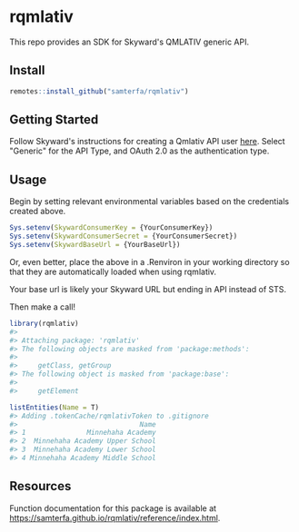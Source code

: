 # rqmlativ
This repo provides an SDK for Skyward's QMLATIV generic API.

## Install

```r
remotes::install_github("samterfa/rqmlativ")
```

## Getting Started

Follow Skyward's instructions for creating a Qmlativ API user [here](https://help.skyward.com/Documentation/000006Administrative_Access_-_System_Administration/000002API/000002Creating_API_User_Access_Records). Select "Generic" for the API Type, and OAuth 2.0 as the authentication type.

## Usage

Begin by setting relevant environmental variables based on the credentials created above.

```r
Sys.setenv(SkywardConsumerKey = {YourConsumerKey})
Sys.setenv(SkywardConsumerSecret = {YourConsumerSecret})
Sys.setenv(SkywardBaseUrl = {YourBaseUrl})
```

Or, even better, place the above in a .Renviron in your working directory so that they are automatically loaded when using rqmlativ.

Your base url is likely your Skyward URL but ending in API instead of STS.

Then make a call!

```r
library(rqmlativ)
#> 
#> Attaching package: 'rqmlativ'
#> The following objects are masked from 'package:methods':
#> 
#>     getClass, getGroup
#> The following object is masked from 'package:base':
#> 
#>     getElement

listEntities(Name = T)
#> Adding .tokenCache/rqmlativToken to .gitignore
#>                              Name
#> 1               Minnehaha Academy
#> 2  Minnehaha Academy Upper School
#> 3  Minnehaha Academy Lower School
#> 4 Minnehaha Academy Middle School
```

## Resources

Function documentation for this package is available at https://samterfa.github.io/rqmlativ/reference/index.html.
